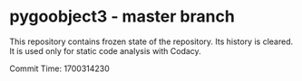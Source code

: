 # pygoobject3 - master branch

This repository contains frozen state of the repository.
Its history is cleared. It is used only for static code
analysis with Codacy.

Commit Time: 1700314230